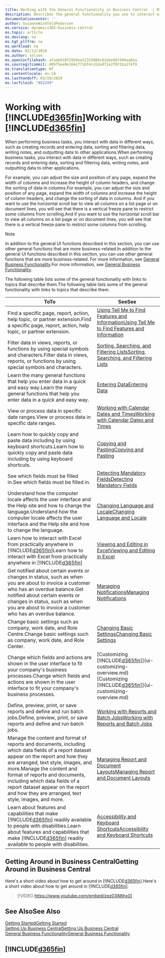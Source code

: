 ```yaml
---
title: Working with the General Functionality in Business Central  | Microsoft Docs
description: Describes the general functionality you use to interact with data in Business Central, such as entering values, sorting data, and changing views.
documentationcenter: ''
author: SusanneWindfeldPedersen
ms.service: dynamics365-business-central
ms.topic: article
ms.devlang: na
ms.tgt_pltfrm: na
ms.workload: na
ms.date: 03/13/2019
ms.author: solsen
ms.openlocfilehash: afaab918f2959ee32315988c81dee987499aa05a
ms.sourcegitcommit: d09f5ee0e164c7716f4ccb2ed71e2f9732a1f4f9
ms.translationtype: HT
ms.contentlocale: en-CA
ms.lasthandoff: 03/19/2019
ms.locfileid: "852249"
---
```

# <a name="working-with-included365finincludesd365finmdmd"></a><span data-ttu-id="02f84-103">Working with [!INCLUDE[d365fin](includes/d365fin_md.md)]</span><span class="sxs-lookup"><span data-stu-id="02f84-103">Working with [!INCLUDE[d365fin](includes/d365fin_md.md)]</span></span>
<span data-ttu-id="02f84-104">When performing business tasks, you interact with data in different ways, such as creating records and entering data, sorting and filtering data, writing notes, and outputting data to other applications.</span><span class="sxs-lookup"><span data-stu-id="02f84-104">When performing business tasks, you interact with data in different ways, such as creating records and entering data, sorting and filtering data, writing notes, and outputting data to other applications.</span></span>

<span data-ttu-id="02f84-105">For example, you can adjust the size and position of any page, expand the width of columns and increase the height of column headers, and change the sorting of data in columns.</span><span class="sxs-lookup"><span data-stu-id="02f84-105">For example, you can adjust the size and position of any page, expand the width of columns and increase the height of column headers, and change the sorting of data in columns.</span></span> <span data-ttu-id="02f84-106">And if you want to use the horizontal scroll bar to view all columns on a list page or on document lines, you will see that there is a vertical freeze pane to restrict some columns from scrolling.</span><span class="sxs-lookup"><span data-stu-id="02f84-106">And if you want to use the horizontal scroll bar to view all columns on a list page or on document lines, you will see that there is a vertical freeze pane to restrict some columns from scrolling.</span></span>

> [!NOTE]
> <span data-ttu-id="02f84-107">In addition to the general UI functions described in this section, you can use other general functions that are more business-related.</span><span class="sxs-lookup"><span data-stu-id="02f84-107">In addition to the general UI functions described in this section, you can use other general functions that are more business-related.</span></span> <span data-ttu-id="02f84-108">For more information, see [General Business Functionality](ui-across-business-areas.md).</span><span class="sxs-lookup"><span data-stu-id="02f84-108">For more information, see [General Business Functionality](ui-across-business-areas.md).</span></span>

<span data-ttu-id="02f84-109">The following table lists some of the general functionality with links to topics that describe them.</span><span class="sxs-lookup"><span data-stu-id="02f84-109">The following table lists some of the general functionality with links to topics that describe them.</span></span>

| <span data-ttu-id="02f84-110">To</span><span class="sxs-lookup"><span data-stu-id="02f84-110">To</span></span> | <span data-ttu-id="02f84-111">See</span><span class="sxs-lookup"><span data-stu-id="02f84-111">See</span></span> |
| --- | --- |
| <span data-ttu-id="02f84-112">Find a specific page, report, action, help topic, or partner extension.</span><span class="sxs-lookup"><span data-stu-id="02f84-112">Find a specific page, report, action, help topic, or partner extension.</span></span> |[<span data-ttu-id="02f84-113">Using Tell Me to Find Features and Information</span><span class="sxs-lookup"><span data-stu-id="02f84-113">Using Tell Me to Find Features and Information</span></span>](ui-search.md) |
| <span data-ttu-id="02f84-114">Filter data in views, reports, or functions by using special symbols and characters.</span><span class="sxs-lookup"><span data-stu-id="02f84-114">Filter data in views, reports, or functions by using special symbols and characters.</span></span> |[<span data-ttu-id="02f84-115">Sorting, Searching, and Filtering Lists</span><span class="sxs-lookup"><span data-stu-id="02f84-115">Sorting, Searching, and Filtering Lists</span></span>](ui-enter-criteria-filters.md) |
|<span data-ttu-id="02f84-116">Learn the many general functions that help you enter data in a quick and easy way.</span><span class="sxs-lookup"><span data-stu-id="02f84-116">Learn the many general functions that help you enter data in a quick and easy way.</span></span>|[<span data-ttu-id="02f84-117">Entering Data</span><span class="sxs-lookup"><span data-stu-id="02f84-117">Entering Data</span></span>](ui-enter-data.md)|
| <span data-ttu-id="02f84-118">View or process data in specific date ranges.</span><span class="sxs-lookup"><span data-stu-id="02f84-118">View or process data in specific date ranges.</span></span> |[<span data-ttu-id="02f84-119">Working with Calendar Dates and Times</span><span class="sxs-lookup"><span data-stu-id="02f84-119">Working with Calendar Dates and Times</span></span>](ui-enter-date-ranges.md) |
|<span data-ttu-id="02f84-120">Learn how to quickly copy and paste data including by using keyboard shortcuts.</span><span class="sxs-lookup"><span data-stu-id="02f84-120">Learn how to quickly copy and paste data including by using keyboard shortcuts.</span></span>|[<span data-ttu-id="02f84-121">Copying and Pasting</span><span class="sxs-lookup"><span data-stu-id="02f84-121">Copying and Pasting</span></span>](ui-copy-paste.md)|
| <span data-ttu-id="02f84-122">See which fields must be filled in.</span><span class="sxs-lookup"><span data-stu-id="02f84-122">See which fields must be filled in.</span></span> |[<span data-ttu-id="02f84-123">Detecting Mandatory Fields</span><span class="sxs-lookup"><span data-stu-id="02f84-123">Detecting Mandatory Fields</span></span>](ui-mandatory-fields.md) |
|<span data-ttu-id="02f84-124">Understand how the computer locale affects the user interface and the Help site and how to change the language.</span><span class="sxs-lookup"><span data-stu-id="02f84-124">Understand how the computer locale affects the user interface and the Help site and how to change the language.</span></span>|[<span data-ttu-id="02f84-125">Changing Language and Locale</span><span class="sxs-lookup"><span data-stu-id="02f84-125">Changing Language and Locale</span></span>](about-locale-language.md)|
|<span data-ttu-id="02f84-126">Learn how to interact with Excel from practically anywhere in [!INCLUDE[d365fin](includes/d365fin_md.md)]</span><span class="sxs-lookup"><span data-stu-id="02f84-126">Learn how to interact with Excel from practically anywhere in [!INCLUDE[d365fin](includes/d365fin_md.md)]</span></span>|[<span data-ttu-id="02f84-127">Viewing and Editing in Excel</span><span class="sxs-lookup"><span data-stu-id="02f84-127">Viewing and Editing in Excel</span></span>](across-work-with-excel.md)|
|<span data-ttu-id="02f84-128">Get notified about certain events or changes in status, such as when you are about to invoice a customer who has an overdue balance.</span><span class="sxs-lookup"><span data-stu-id="02f84-128">Get notified about certain events or changes in status, such as when you are about to invoice a customer who has an overdue balance.</span></span>|[<span data-ttu-id="02f84-129">Managing Notifications</span><span class="sxs-lookup"><span data-stu-id="02f84-129">Managing Notifications</span></span>](ui-smart-notifications.md)|
| <span data-ttu-id="02f84-130">Change basic settings such as company, work date, and Role Centre.</span><span class="sxs-lookup"><span data-stu-id="02f84-130">Change basic settings such as company, work date, and Role Center.</span></span> |[<span data-ttu-id="02f84-131">Changing Basic Settings</span><span class="sxs-lookup"><span data-stu-id="02f84-131">Changing Basic Settings</span></span>](ui-change-basic-settings.md) |
| <span data-ttu-id="02f84-132">Change which fields and actions are shown in the user interface to fit your company's business processes.</span><span class="sxs-lookup"><span data-stu-id="02f84-132">Change which fields and actions are shown in the user interface to fit your company's business processes.</span></span> |<span data-ttu-id="02f84-133">[Customizing [!INCLUDE[d365fin](includes/d365fin_md.md)]](ui-customizing-overview.md)</span><span class="sxs-lookup"><span data-stu-id="02f84-133">[Customizing [!INCLUDE[d365fin](includes/d365fin_md.md)]](ui-customizing-overview.md)</span></span> |
|<span data-ttu-id="02f84-134">Define, preview, print, or save reports and define and run batch jobs.</span><span class="sxs-lookup"><span data-stu-id="02f84-134">Define, preview, print, or save reports and define and run batch jobs.</span></span>|[<span data-ttu-id="02f84-135">Working with Reports and Batch Jobs</span><span class="sxs-lookup"><span data-stu-id="02f84-135">Working with Reports and Batch Jobs</span></span>](ui-work-report.md)|
| <span data-ttu-id="02f84-136">Manage the content and format of reports and documents, including which data fields of a report dataset appear on the report and how they are arranged, text style, images, and more.</span><span class="sxs-lookup"><span data-stu-id="02f84-136">Manage the content and format of reports and documents, including which data fields of a report dataset appear on the report and how they are arranged, text style, images, and more.</span></span>|[<span data-ttu-id="02f84-137">Managing Report and Document Layouts</span><span class="sxs-lookup"><span data-stu-id="02f84-137">Managing Report and Document Layouts</span></span>](ui-manage-report-layouts.md) |
|<span data-ttu-id="02f84-138">Learn about features and capabilities that make [!INCLUDE[d365fin](includes/d365fin_md.md)] readily available to people with disabilities.</span><span class="sxs-lookup"><span data-stu-id="02f84-138">Learn about features and capabilities that make [!INCLUDE[d365fin](includes/d365fin_md.md)] readily available to people with disabilities.</span></span>|[<span data-ttu-id="02f84-139">Accessibility and Keyboard Shortcuts</span><span class="sxs-lookup"><span data-stu-id="02f84-139">Accessibility and Keyboard Shortcuts</span></span>](ui-accessibility.md)|

## <a name="getting-around-in-business-central"></a><span data-ttu-id="02f84-140">Getting Around in Business Central</span><span class="sxs-lookup"><span data-stu-id="02f84-140">Getting Around in Business Central</span></span>
<span data-ttu-id="02f84-141">Here's a short video about how to get around in [!INCLUDE[d365fin](includes/d365fin_md.md)].</span><span class="sxs-lookup"><span data-stu-id="02f84-141">Here's a short video about how to get around in [!INCLUDE[d365fin](includes/d365fin_md.md)].</span></span>

> [!VIDEO https://www.youtube.com/embed/zqz03iMihx0]

## <a name="see-also"></a><span data-ttu-id="02f84-142">See Also</span><span class="sxs-lookup"><span data-stu-id="02f84-142">See Also</span></span>
[<span data-ttu-id="02f84-143">Getting Started</span><span class="sxs-lookup"><span data-stu-id="02f84-143">Getting Started</span></span>](product-get-started.md)  
[<span data-ttu-id="02f84-144">Setting Up Business Central</span><span class="sxs-lookup"><span data-stu-id="02f84-144">Setting Up Business Central</span></span>](setup.md)  
[<span data-ttu-id="02f84-145">General Business Functionality</span><span class="sxs-lookup"><span data-stu-id="02f84-145">General Business Functionality</span></span>](ui-across-business-areas.md)  

## [!INCLUDE[d365fin](includes/free_trial_md.md)]  
